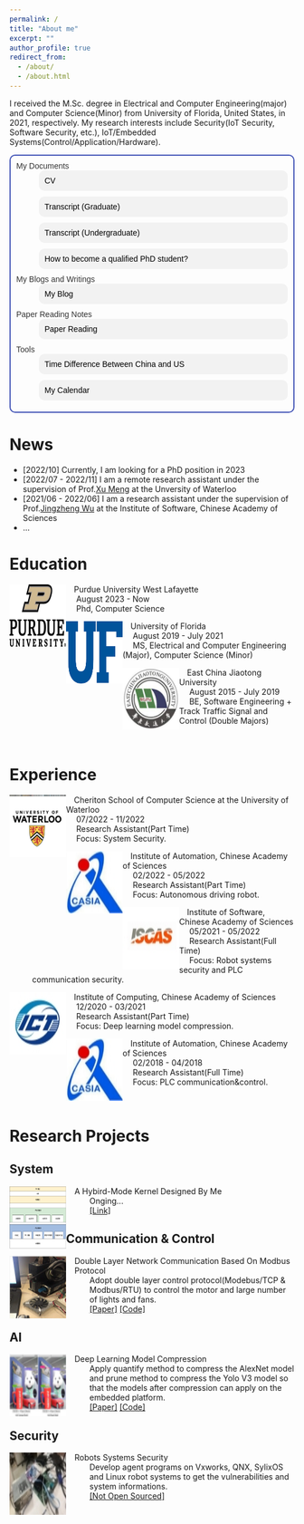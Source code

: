 ```yaml
---
permalink: /
title: "About me"
excerpt: ""
author_profile: true
redirect_from: 
  - /about/
  - /about.html
---
```


I received the M.Sc. degree in Electrical and Computer Engineering(major) and Computer Science(Minor) from University of Florida, United States, in 2021, respectively. My research interests include Security(IoT Security, Software Security, etc.), IoT/Embedded Systems(Control/Application/Hardware).  
<dl style="font-family: Arial, sans-serif; font-size: 14px;color: #333; text-align: left; border: 2px solid #3f51b5; padding: 10px; border-radius: 10px;">
  <dt>My Documents</dt>
  <dd class="link" style="background-color: #f2f2f2; border-radius: 10px; margin-bottom: 10px; padding: 10px;">
    <a href="./files/HuXiao_CV.pdf" style="color: black; text-decoration: none;">CV</a>
  </dd>
  <dd class="link" style="background-color: #f2f2f2; border-radius: 10px; margin-bottom: 10px; padding: 10px;">
    <a href="./files/transcript_graduate.pdf" style="color: black; text-decoration: none;">Transcript (Graduate)</a>
  </dd>
  <dd class="link" style="background-color: #f2f2f2; border-radius: 10px; margin-bottom: 10px; padding: 10px;">
    <a href="./files/transcript_undergraduate.pdf" style="color: black; text-decoration: none;">Transcript (Undergraduate)</a>
  </dd>
  <dd class="link" style="background-color: #f2f2f2; border-radius: 10px; margin-bottom: 10px; padding: 10px;">
    <a href="https://huxiao1.github.io/PhD.html" style="color: black; text-decoration: none;">How to become a qualified PhD student?</a>
  </dd>
  <dt>My Blogs and Writings</dt>
  <dd class="link" style="background-color: #f2f2f2; border-radius: 10px; margin-bottom: 10px; padding: 10px;">
    <a href="https://github.com/huxiao1/Blog" style="color: black; text-decoration: none;">My Blog</a>
  </dd>
  <dt>Paper Reading Notes</dt>
  <dd class="link" style="background-color: #f2f2f2; border-radius: 10px; margin-bottom: 10px; padding: 10px;">
    <a href="https://github.com/huxiao1/Paper" style="color: black; text-decoration: none;">Paper Reading</a>
  </dd>
  <dt>Tools</dt>
  <dd class="link" style="background-color: #f2f2f2; border-radius: 10px; margin-bottom: 10px; padding: 10px;">
    <a href="../time_diff.html" style="color: black; text-decoration: none;">Time Difference Between China and US</a>
  </dd>
  <dd class="link" style="background-color: #f2f2f2; border-radius: 10px; margin-bottom: 10px; padding: 10px;">
    <a href="../test.html" style="color: black; text-decoration: none;">My Calendar</a>
  </dd>
  <!--
  <dd class="link" style="background-color: #f2f2f2; border-radius: 10px; margin-bottom: 10px; padding: 10px;">
    <a href="../gpt/index.html" style="color: black; text-decoration: none;">My GPT</a>
  </dd>
  -->
</dl>

<script>
  const links = document.querySelectorAll(".link");

  links.forEach(link => {
    link.addEventListener("mouseenter", function() {
      this.style.color = "red";
      this.style.fontSize = "20px";
      this.style.transform = "scale(1.01)";
    });
    link.addEventListener("mouseleave", function() {
      this.style.color = "blue";
      this.style.fontSize = "14px";
      this.style.transform = "scale(1)";
    });
  });
</script>

News
======
<ul>
  <li>[2022/10] Currently, I am looking for a PhD position in 2023</li>
  <li>[2022/07 - 2022/11] I am a remote research assistant under the supervision of Prof.<a href="https://cs.uwaterloo.ca/~m285xu/">Xu Meng</a> at the Unversity of Waterloo</li>
  <li>[2021/06 - 2022/06] I am a research assistant under the supervision of Prof.<a href="https://people.ucas.ac.cn/~jingzheng">Jingzheng Wu</a> at the Institute of Software, Chinese Academy of Sciences</li>
  <li>...</li>
</ul>


Education
======
<dl>
<dt>
  <img src="../images/purdue.png" width="100" height="110" alt="ufl" align="left">
</dt>
<dt>  Purdue University West Lafayette</dt>
<dd>&nbsp;  August 2023 - Now</dd>
<dd>&nbsp;  Phd, Computer Science</dd>
</dl>

<dl>
<dt>
  <img src="../images/ufl.png" width="100" height="110" alt="ufl" align="left">
</dt>
<dt>  University of Florida</dt>
<dd>&nbsp;  August 2019 - July 2021</dd>
<dd>&nbsp;  MS, Electrical and Computer Engineering (Major), Computer Science (Minor)</dd>
</dl>

<dl>
<dt>
  <img src="../images/ecjtu.jpg" width="100" height="110" alt="ecjtu" align="left">
</dt>
<dt>  East China Jiaotong University</dt>
<dd>&nbsp;  August 2015 - July 2019</dd>
<dd>&nbsp;  BE, Software Engineering + Track Traffic Signal and Control (Double Majors)</dd>
</dl>

<br/>


Experience
======
<dl>
<dt>
  <img src="../images/waterloo.jpg" width="100" height="110" alt="WATERLOO" align="left">
</dt>
<dt>  Cheriton School of Computer Science at the University of Waterloo</dt>
<dd>&nbsp;  07/2022 - 11/2022</dd>
<dd>&nbsp;  Research Assistant(Part Time)</dd>
<dd>&nbsp;  Focus: System Security.</dd>
</dl>

<dl>
<dt>
  <img src="../images/CASIA.jpg" width="100" height="110" alt="CASIA" align="left">
</dt>
<dt>  Institute of Automation, Chinese Academy of Sciences</dt>
<dd>&nbsp;  02/2022 - 05/2022</dd>
<dd>&nbsp;  Research Assistant(Part Time)</dd>
<dd>&nbsp;  Focus: Autonomous driving robot.</dd>
</dl>

<dl>
<dt>
  <img src="../images/ISCAS.jpg" width="100" height="110" alt="ISCAS" align="left">
</dt>
<dt>  Institute of Software, Chinese Academy of Sciences</dt>
<dd>&nbsp;  05/2021 - 05/2022</dd>
<dd>&nbsp;  Research Assistant(Full Time)</dd>
<dd>&nbsp;  Focus: Robot systems security and PLC communication security.</dd>
</dl>

<dl>
<dt>
  <img src="../images/ICT.jpg" width="100" height="110" alt="ICT" align="left">
</dt>
<dt>  Institute of Computing, Chinese Academy of Sciences</dt>
<dd>&nbsp;  12/2020 - 03/2021</dd>
<dd>&nbsp;  Research Assistant(Part Time)</dd>
<dd>&nbsp;  Focus: Deep learning model compression.</dd>
</dl>

<dl>
<dt>
  <img src="../images/CASIA.jpg" width="100" height="110" alt="CASIA" align="left">
</dt>
<dt>  Institute of Automation, Chinese Academy of Sciences</dt>
<dd>&nbsp;  02/2018 - 04/2018</dd>
<dd>&nbsp;  Research Assistant(Full Time)</dd>
<dd>&nbsp;  Focus: PLC communication&control.</dd>
</dl>

<br/>

Research Projects
======

System
------
<dl>
<dt>
  <img src="../images/HuOS.png" width="100" height="110" alt="OS" align="left">
</dt>
<dt style="text-align: left; padding-left: 115px;">A Hybird-Mode Kernel Designed By Me</dt>
<dd style="text-align: left; padding-left: 101.5px;">Onging...</dd>
<dd style="text-align: left; padding-left: 101.5px;"><a href="https://github.com/huxiao1/HuOS">[Link]</a></dd>
</dl>

Communication & Control
------
<dl>
<dt>
  <img src="../images/modbus.png" width="100" height="110" alt="modbus" align="left">
</dt>
<dt style="text-align: left; padding-left: 115px;">Double Layer Network Communication Based On Modbus Protocol</dt>
<dd style="text-align: left; padding-left: 101.5px;">Adopt double layer control protocol(Modebus/TCP & Modbus/RTU) to control the motor and large number of lights and fans.</dd>
<dd style="text-align: left; padding-left: 101.5px;"><a href="http://www.cnki.com.cn/Article/CJFDTotal-DGJY201816010.htm">[Paper]</a>&nbsp;<a href="https://github.com/huxiao1/modbus.git">[Code]</a></dd>
</dl>

AI
------
<dl>
<dt>
  <img src="../images/compression.png" width="100" height="110" alt="compression" align="left">
</dt>
<dt style="text-align: left; padding-left: 115px;">Deep Learning Model Compression</dt>
<dd style="text-align: left; padding-left: 101.5px;">Apply quantify method to compress the AlexNet model and prune method to compress the Yolo V3 model so that the models after compression can apply on the embedded platform.</dd>
<dd style="text-align: left; padding-left: 101.5px;"><a href="https://iopscience.iop.org/article/10.1088/1742-6596/2078/1/012047/meta">[Paper]</a>&nbsp;<a href="https://github.com/huxiao1/ai.git">[Code]</a></dd>
</dl>

Security
------
<dl>
<dt>
  <img src="../images/security.jpg" width="100" height="110" alt="security" align="left">
</dt>
<dt style="text-align: left; padding-left: 115px;">Robots Systems Security</dt>
<dd style="text-align: left; padding-left: 101.5px;">Develop agent programs on Vxworks, QNX, SylixOS and Linux robot systems to get the vulnerabilities and system informations.</dd>
<dd style="text-align: left; padding-left: 101.5px;"><a href="#">[Not Open Sourced]</a></dd>
</dl>
